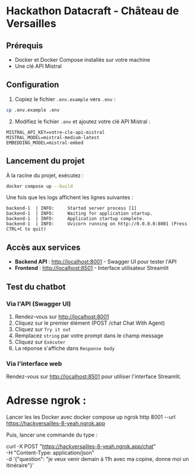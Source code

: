 # Hackathon Datacraft - Château de Versailles

## Prérequis

- Docker et Docker Compose installés sur votre machine
- Une clé API Mistral

## Configuration

1. Copiez le fichier `.env.example` vers `.env` :
```bash
cp .env.example .env
```

2. Modifiez le fichier `.env` et ajoutez votre clé API Mistral :
```
MISTRAL_API_KEY=votre-cle-api-mistral
MISTRAL_MODEL=mistral-medium-latest
EMBEDDING_MODEL=mistral-embed
```

## Lancement du projet

À la racine du projet, exécutez :
```bash
docker compose up --build
```

Une fois que les logs affichent les lignes suivantes :
```
backend-1  | INFO:     Started server process [1]
backend-1  | INFO:     Waiting for application startup.
backend-1  | INFO:     Application startup complete.
backend-1  | INFO:     Uvicorn running on http://0.0.0.0:8001 (Press CTRL+C to quit)
```

## Accès aux services

- **Backend API** : [http://localhost:8001](http://localhost:8001) - Swagger UI pour tester l'API
- **Frontend** : [http://localhost:8501](http://localhost:8501) - Interface utilisateur Streamlit

## Test du chatbot

### Via l'API (Swagger UI)
1. Rendez-vous sur [http://localhost:8001](http://localhost:8001)
2. Cliquez sur le premier élément (POST /chat Chat With Agent)
3. Cliquez sur `Try it out`
4. Remplacez `string` par votre prompt dans le champ message
5. Cliquez sur `Exécuter`
6. La réponse s'affiche dans `Response body`

### Via l'interface web
Rendez-vous sur [http://localhost:8501](http://localhost:8501) pour utiliser l'interface Streamlit.

# Adresse ngrok :
Lancer les les Docker avec docker compose up
ngrok http 8001 --url https://hackversailles-8-yeah.ngrok.app

Puis, lancer une commande du type :

curl -X POST "https://hackversailles-8-yeah.ngrok.app/chat" \
     -H "Content-Type: application/json" \
     -d '{"question": "je veux venir demain à 11h avec ma copine, donne moi un itinéraire"}'